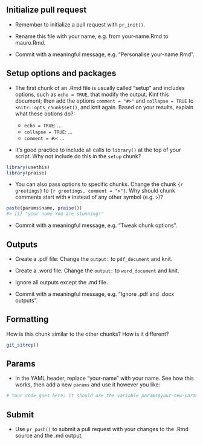 
## Initialize pull request

  - Remember to initialize a pull request with `pr_init()`.

  - Rename this file with your name, e.g. from your-name.Rmd to
    mauro.Rmd.

  - Commit with a meaningful message, e.g. “Personalise your-name.Rmd”.

## Setup options and packages

  - The first chunk of an .Rmd file is usually called “setup” and
    includes options, such as `echo = TRUE`, that modify the output.
    Kint this document; then add the options `comment = "#>"` and
    `collapse = TRUE` to `knitr::opts_chunk$set()`, and knit again.
    Based on your results, explain what these options do?:
    
      - `echo = TRUE`: …
      - `collapse = TRUE`: …
      - `comment = #>`: …

  - It’s good practice to include all calls to `library()` at the top of
    your script. Why not include do this in the `setup` chunk?

<!-- end list -->

``` r
library(usethis)
library(praise)
```

  - You can also pass options to specific chunks. Change the chunk `{r
    greetings}` to `{r greetings, comment = ">"}`. Why should chunk
    comments start with `#` instead of any other symbol (e.g. `>`)?

<!-- end list -->

``` r
paste(params$name, praise())
#> [1] "your-name You are stunning!"
```

  - Commit with a meaningful message, e.g. “Tweak chunk options”.

## Outputs

  - Create a .pdf file: Change the `output:` to `pdf_document` and knit.

  - Create a .word file: Change the `output:` to `word_document` and
    knit.

  - Ignore all outputs except the .md file.

  - Commit with a meaningful message, e.g. “Ignore .pdf and .docx
    outputs”.

## Formatting

How is this chunk similar to the other chunks? How is it different?

``` r
git_sitrep()
```

## Params

  - In the YAML header, replace “your-name” with your name. See how this
    works, then add a new `params` and use it however you like:

<!-- end list -->

``` r
# Your code goes here; it should use the variable params$your-new-param
```

## Submit

  - Use `pr_push()` to submit a pull request with your changes to the
    .Rmd source and the .md output.
